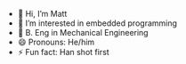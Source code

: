 - 👋 Hi, I’m Matt
- 👀 I’m interested in embedded programming 
- 🌱 B. Eng in Mechanical Engineering
- 😄 Pronouns: He/him
- ⚡ Fun fact: Han shot first

<!---
mkepler13/mkepler13 is a ✨ special ✨ repository because its `README.md` (this file) appears on your GitHub profile.
You can click the Preview link to take a look at your changes.
--->
